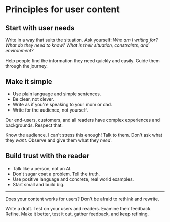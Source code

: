 Principles for user content
===========================

Start with user needs
---------------------

Write in a way that suits the situation. Ask yourself: *Who am I writing
for? What do they need to know? What is their situation, constraints,
and environment?*

Help people find the information they need quickly and easily. Guide
them through the journey.

Make it simple
----------------------------------

* Use plain language and simple sentences.
* Be clear, not clever.
* Write as if you're speaking to your mom or dad.
* Write for the audience, not yourself.

Our end-users, customers, and all readers have complex experiences and
backgrounds. Respect that.

Know the audience. I can't stress this enough! Talk to them. Don't ask
what they *want*. Observe and give them what they *need*.

Build trust with the reader
---------------------------

* Talk like a person, not an AI.
* Don't sugar coat a problem. Tell the truth.
* Use positive language and concrete, real world examples.
* Start small and build big.
-------------------------

Does your content works for users? Don't be afraid to rethink and
rewrite.

Write a draft. Test on your users and readers. Examine their feedback.
Refine. Make it better, test it out, gather feedback, and keep refining.
